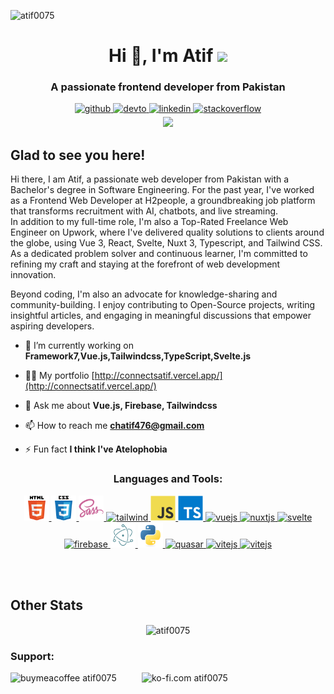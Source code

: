 <p align="left"> <img src="https://komarev.com/ghpvc/?username=atif0075&label=Profile%20views&color=0e75b6&style=flat" alt="atif0075" /> </p>
<h1 align="center">Hi 👋, I'm Atif <img src="https://media.giphy.com/media/WUlplcMpOCEmTGBtBW/giphy.gif" width="40px"></h1>
<h3 align="center">A passionate frontend developer from Pakistan</h3>

<div align="center">
<a href="https://github.com/atif0075" target="_blank">
<img src=https://img.shields.io/badge/github-%2324292e.svg?&style=for-the-badge&logo=github&logoColor=white alt=github style="margin-bottom: 5px;" />
</a>
<a href="https://dev.to/atif0075" target="_blank">
<img src=https://img.shields.io/badge/dev.to-%2308090A.svg?&style=for-the-badge&logo=dev.to&logoColor=white alt=devto style="margin-bottom: 5px;" />
</a>
<a href="https://linkedin.com/in/atif0075" target="_blank">
<img src=https://img.shields.io/badge/linkedin-%231E77B5.svg?&style=for-the-badge&logo=linkedin&logoColor=white alt=linkedin style="margin-bottom: 5px;" />
</a>
<a href="https://stackoverflow.com/users/13381912/ch-atif" target="_blank">
<img src=https://img.shields.io/badge/stackoverflow-%23F28032.svg?&style=for-the-badge&logo=stackoverflow&logoColor=white alt=stackoverflow style="margin-bottom: 5px;" />
</a>

</div>
 <div align="center">
 <img src="https://spotify-github-profile.vercel.app/api/view?uid=31ntcfs2fywl24ljufwgalai66ca&cover_image=true&theme=novatorem&bar_color=53b14f&bar_color_cover=true" />
</div>  
<h2> Glad to see you here!  </h2>
Hi there, I am Atif, a passionate web developer from Pakistan with a Bachelor's degree in Software Engineering. For the past year, I've worked as a Frontend Web Developer at H2people, a groundbreaking job platform that transforms recruitment with AI, chatbots, and live streaming.
<br/>  
In addition to my full-time role, I'm also a Top-Rated Freelance Web Engineer on Upwork, where I've delivered quality solutions to clients around the globe, using Vue 3, React, Svelte, Nuxt 3, Typescript, and Tailwind CSS. As a dedicated problem solver and continuous learner, I'm committed to refining my craft and staying at the forefront of web development innovation.
<br/>  

Beyond coding, I'm also an advocate for knowledge-sharing and community-building. I enjoy contributing to Open-Source projects, writing insightful articles, and engaging in meaningful discussions that empower aspiring developers.
<br/>  
- 🔭 I’m currently working on **Framework7,Vue.js,Tailwindcss,TypeScript,Svelte.js**

- 👨‍💻 My portfolio [http://connectsatif.vercel.app/](http://connectsatif.vercel.app/)

- 💬 Ask me about **Vue.js, Firebase, Tailwindcss**

- 📫 How to reach me **chatif476@gmail.com**

- ⚡ Fun fact **I think I've Atelophobia**

<h3 align="center">Languages and Tools:</h3>
<div  align="center">
<p align="center">
<a href="https://www.w3.org/html/" target="_blank" rel="noreferrer"> <img src="https://raw.githubusercontent.com/devicons/devicon/master/icons/html5/html5-original-wordmark.svg" alt="html5" width="40" height="40"/> </a> 
<a href="https://www.w3schools.com/css/" target="_blank" rel="noreferrer"> <img src="https://raw.githubusercontent.com/devicons/devicon/master/icons/css3/css3-original-wordmark.svg" alt="css3" width="40" height="40"/> </a> 
<a href="https://sass-lang.com" target="_blank" rel="noreferrer"> <img src="https://raw.githubusercontent.com/devicons/devicon/master/icons/sass/sass-original.svg" alt="sass" width="40" height="40"/> </a>
<a href="https://tailwindcss.com/" target="_blank" rel="noreferrer"> <img src="https://www.vectorlogo.zone/logos/tailwindcss/tailwindcss-icon.svg" alt="tailwind" width="40" height="40"/> </a>
<a href="https://developer.mozilla.org/en-US/docs/Web/JavaScript" target="_blank" rel="noreferrer"> <img src="https://raw.githubusercontent.com/devicons/devicon/master/icons/javascript/javascript-original.svg" alt="javascript" width="40" height="40"/> </a> 
<a href="https://www.typescriptlang.org/" target="_blank" rel="noreferrer"> <img src="https://raw.githubusercontent.com/devicons/devicon/master/icons/typescript/typescript-original.svg" alt="typescript" width="40" height="40"/> </a>
<a href="https://vuejs.org/" target="_blank" rel="noreferrer"> <img src="https://v2.vuejs.org/images/logo.svg" alt="vuejs" width="40" height="40"/> </a>
<a href="https://nuxtjs.org/" target="_blank" rel="noreferrer"> <img src="https://nuxtjs.org/design-kit/colored-logo.svg" alt="nuxtjs" width="40" height="40"/> </a>
<a href="https://svelte.dev" target="_blank" rel="noreferrer"> <img src="https://upload.wikimedia.org/wikipedia/commons/1/1b/Svelte_Logo.svg" alt="svelte" width="40" height="40"/> </a>
<a href="https://firebase.google.com/" target="_blank" rel="noreferrer"> <img src="https://www.vectorlogo.zone/logos/firebase/firebase-icon.svg" alt="firebase" width="40" height="40"/> </a>
<a href="https://www.electronjs.org" target="_blank" rel="noreferrer"> <img src="https://raw.githubusercontent.com/devicons/devicon/master/icons/electron/electron-original.svg" alt="electron" width="40" height="40"/> </a> 
<a href="https://www.python.org" target="_blank" rel="noreferrer"> <img src="https://raw.githubusercontent.com/devicons/devicon/master/icons/python/python-original.svg" alt="python" width="40" height="40"/> </a>
<a href="https://quasar.dev/" target="_blank" rel="noreferrer"> <img src="https://cdn.quasar.dev/logo/svg/quasar-logo.svg" alt="quasar" width="40" height="40"/> </a>
<a href="https://vitejs.dev/" target="_blank" rel="noreferrer"> <img src="https://vitejs.dev/logo.svg" alt="vitejs" width="40" height="40"/> </a>
<a href="https://framework7.io/" target="_blank" rel="noreferrer"> <img src="https://framework7.io/i/logo.svg" alt="vitejs" width="40" height="40"/> </a>
 </p>

</div>
<br>
<br>
<h2>Other Stats</h2>
<div align="center">
<p>
<img align="center" src="http://github-readme-streak-stats.herokuapp.com?user=atif0075&hide_border=true&fire=969696&ring=969696&currStreakLabel=969696" alt="atif0075" />
</p>
</div>

<h3 align="left">Support:</h3>
<p><a href="https://www.buymeacoffee.com/buymeacoffee atif0075"> <img align="left" src="https://cdn.buymeacoffee.com/buttons/v2/default-yellow.png" height="50" width="210" alt="buymeacoffee atif0075" /></a><a href="https://ko-fi.com/ko-fi.com atif0075"> <img align="left" src="https://cdn.ko-fi.com/cdn/kofi3.png?v=3" height="50" width="210" alt="ko-fi.com atif0075" /></a></p><br><br>

